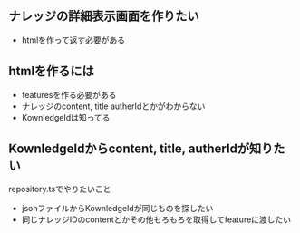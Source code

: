 ## ナレッジの詳細表示画面を作りたい

- htmlを作って返す必要がある

## htmlを作るには

- featuresを作る必要がある
- ナレッジのcontent, title autherIdとかがわからない
- KownledgeIdは知ってる

## KownledgeIdからcontent, title, autherIdが知りたい

repository.tsでやりたいこと

- jsonファイルからKownledgeIdが同じものを探したい
- 同じナレッジIDのcontentとかその他もろもろを取得してfeatureに渡したい

